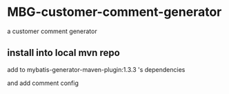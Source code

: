 # MBG-customer-comment-generator
a customer comment generator

## install into local mvn repo

add to mybatis-generator-maven-plugin:1.3.3 's dependencies  

and add comment config

<commentGenerator type="com.jungle.comment.MyCommentGenerator">
</commentGenerator>
